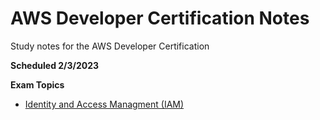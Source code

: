 # AWS Developer Certification Notes

Study notes for the AWS Developer Certification

**Scheduled 2/3/2023**

**Exam Topics**

- [Identity and Access Managment (IAM)](iam)
